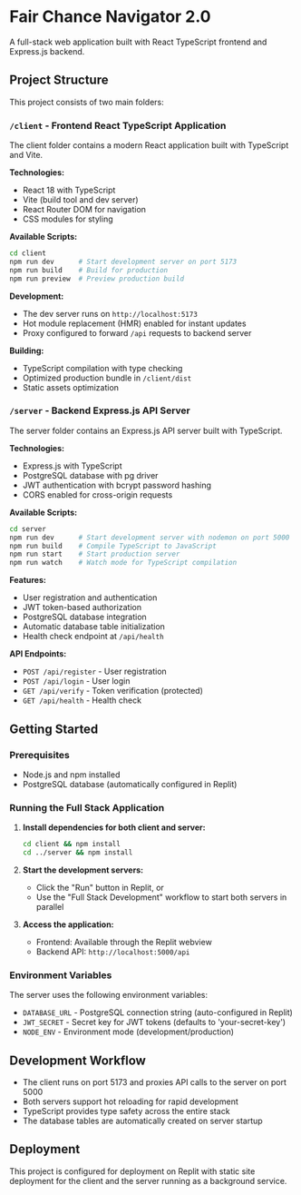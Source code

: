 
# Fair Chance Navigator 2.0

A full-stack web application built with React TypeScript frontend and Express.js backend.

## Project Structure

This project consists of two main folders:

### `/client` - Frontend React TypeScript Application

The client folder contains a modern React application built with TypeScript and Vite.

**Technologies:**
- React 18 with TypeScript
- Vite (build tool and dev server)
- React Router DOM for navigation
- CSS modules for styling

**Available Scripts:**
```bash
cd client
npm run dev      # Start development server on port 5173
npm run build    # Build for production
npm run preview  # Preview production build
```

**Development:**
- The dev server runs on `http://localhost:5173`
- Hot module replacement (HMR) enabled for instant updates
- Proxy configured to forward `/api` requests to backend server

**Building:**
- TypeScript compilation with type checking
- Optimized production bundle in `/client/dist`
- Static assets optimization

### `/server` - Backend Express.js API Server

The server folder contains an Express.js API server built with TypeScript.

**Technologies:**
- Express.js with TypeScript
- PostgreSQL database with pg driver
- JWT authentication with bcrypt password hashing
- CORS enabled for cross-origin requests

**Available Scripts:**
```bash
cd server
npm run dev      # Start development server with nodemon on port 5000
npm run build    # Compile TypeScript to JavaScript
npm run start    # Start production server
npm run watch    # Watch mode for TypeScript compilation
```

**Features:**
- User registration and authentication
- JWT token-based authorization
- PostgreSQL database integration
- Automatic database table initialization
- Health check endpoint at `/api/health`

**API Endpoints:**
- `POST /api/register` - User registration
- `POST /api/login` - User login
- `GET /api/verify` - Token verification (protected)
- `GET /api/health` - Health check

## Getting Started

### Prerequisites
- Node.js and npm installed
- PostgreSQL database (automatically configured in Replit)

### Running the Full Stack Application

1. **Install dependencies for both client and server:**
   ```bash
   cd client && npm install
   cd ../server && npm install
   ```

2. **Start the development servers:**
   - Click the "Run" button in Replit, or
   - Use the "Full Stack Development" workflow to start both servers in parallel

3. **Access the application:**
   - Frontend: Available through the Replit webview
   - Backend API: `http://localhost:5000/api`

### Environment Variables

The server uses the following environment variables:
- `DATABASE_URL` - PostgreSQL connection string (auto-configured in Replit)
- `JWT_SECRET` - Secret key for JWT tokens (defaults to 'your-secret-key')
- `NODE_ENV` - Environment mode (development/production)

## Development Workflow

- The client runs on port 5173 and proxies API calls to the server on port 5000
- Both servers support hot reloading for rapid development
- TypeScript provides type safety across the entire stack
- The database tables are automatically created on server startup

## Deployment

This project is configured for deployment on Replit with static site deployment for the client and the server running as a background service.
